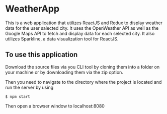 # WeatherApp

This is a web application that utilizes ReactJS and Redux to display weather data for the user salected city.
It uses the OpenWeather API as well as the Google Maps API to fetch and display data for each selected city.
It also utilizes Sparkline, a data visualization tool for ReactJS.

## To use this application 

Download the source files via you CLI tool by cloning them into a folder on your machine or by downloading them via the zip option.

Then you need to navigate to the directory where the project is located and run the server by using 
```
$ npm start
```
Then open a browser window to localhost:8080


